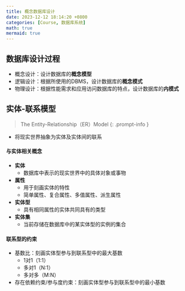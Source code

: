 ```yaml
---
title: 概念数据库设计
date: 2023-12-12 18:14:20 +0800
categories: [Course, 数据库系统]
math: true
mermaid: true 
---
```



## 数据库设计过程

- 概念设计：设计数据库的**概念模型**
- 逻辑设计：根据所使用的DBMS，设计数据库的**概念模式**
- 物理设计：根据性能需求和应用访问数据库的特点，设计数据库的**内模式**

## 实体-联系模型

> The Entity-Relationship（ER）Model
{: .prompt-info }

- 将现实世界抽象为实体及实体间的联系

#### 与实体相关概念

- **实体**
	- 数据库中表示的现实世界中的具体对象或事物
- **属性**
	- 用于刻画实体的特性
	- 简单属性、复合属性、多值属性、派生属性
- **实体型**
	- 具有相同属性的实体共同具有的类型
- **实体集**
	- 当前存储在数据库中的某实体型的实例的集合

#### 联系型的约束

- 基数比：刻画实体型参与到联系型中的最大基数
	- 1对1（1:1）
	- 多对1（N:1）
	- 多对多（M:N）
- 存在依赖约束/参与度约束：刻画实体型参与到联系型中的最小基数


